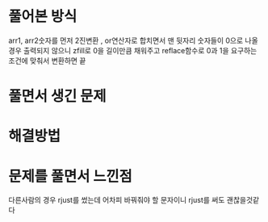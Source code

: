 # 풀어본 방식

arr1, arr2숫자를 먼저 2진변환 , or연산자로 합치면서 맨 뒷자리 숫자들이 0으로 나올경우 출력되지 않으니 zfill로 0을 길이만큼 채워주고 reflace함수로 0과 1을 요구하는 조건에 맞춰서 변환하면 끝

# 풀면서 생긴 문제

# 해결방법

# 문제를 풀면서 느낀점

다른사람의 경우 rjust를 썼는데 어차피 바꿔줘야 할 문자이니 rjust를 써도 괜찮을것같다